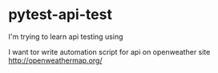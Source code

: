 # pytest-api-test
I'm trying to learn api testing using 

I want tor write automation script for api on openweather site  http://openweathermap.org/

